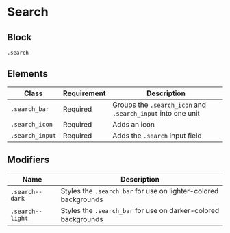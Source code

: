# Search

## Block

`.search`

## Elements

| Class           | Requirement | Description                                                 |
| --------------- | ----------- | ----------------------------------------------------------- |
| `.search_bar`   | Required    | Groups the `.search_icon` and `.search_input` into one unit |
| `.search_icon`  | Required    | Adds an icon                                                |
| `.search_input` | Required    | Adds the `.search` input field                              |

## Modifiers

| Name             | Description                                                  |
| ---------------- | ------------------------------------------------------------ |
| `.search--dark`  | Styles the `.search_bar` for use on lighter-colored backgrounds |
| `.search--light` | Styles the `.search_bar` for use on darker-colored backgrounds |

